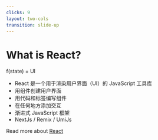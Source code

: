 ```yaml
---
clicks: 9
layout: two-cols
transition: slide-up
---
```


# What is React?

<div class="flex items-center justify-center mr-4 py-4 bg-black rounded">

<span class="text-gradient-red text-[36px]">f(state) = UI</span>

</div>

<div class="w-100 mt-5">
<v-clicks>

- React 是一个用于渲染用户界面（UI）的 JavaScript 工具库
- 用组件创建用户界面
- 用代码和标签编写组件
- 在任何地方添加交互
- 渐进式 JavaScript 框架
- NextJs / Remix / UmiJs

</v-clicks>

</div>

Read more about [React](https://react.dev/)

<template v-slot:right>

<div v-click="2">

```tsx {10,11|3-9,12-14|6,9|all} {at:2}
import { FunctionComponentFactory as FC } from 'react'

const Video: FC<{ video: string }> = ({
  video
}) {
  const onPlay = () => { console.log('Play video.'); }

  return (
    <div onClick={onPlay}>
      <Thumbnail video={video} />
      <LikeButton video={video} />
    </div>
  );
}
```

</div>

<v-clicks at="6">

<img src="/public/images/nextjs.png" class="relative z-[2] w-full -mt-40">
<img src="/public/images/remix.png" class="relative w-full z-[3] -mt-16">
<img src="/public/images/umijs.png" class="relative w-full z-[3] -mt-16">

</v-clicks>

</template>

<!--
我们首先来看这个公式，大家怎么理解？一个函数 f，接受 state 参数，然后等于 UI

这是 React 的总纲，（click）也就是 React 是一个用于渲染用户界面（UI）的 JavaScript 工具库。它和 Vue 不同的是，React 没有双向绑定，它只负责从状态到 UI 的渲染。

同时 React 还具有以下特点：
- （click）用户的界面都有一个一个的组件，比如右侧代码高亮的 Thumbnail 和 LikeButton 组件
- （click）组件都是用 ES6 或 Typescript 代码和标签编写，我们可以直接写成一个函数 Video 返回类似 HTML 的代码，包括参数、方法等等和我们平时写的代码一样
- （click）允许开发者在任何地方添加事件交互，比如我们可以在高亮的第一行声明一个函数方法，然后将其绑定到 div 标签上
- （click）和 Vue 一样，都是渐进式的 js 框架

提到渐进式框架，我想问下大家，渐进式是什么意思？

（click）右边列出来是目前官方推荐和社区十分活跃的比较成熟的应用级脚手架，大家有兴趣的可以后续看看
-->
